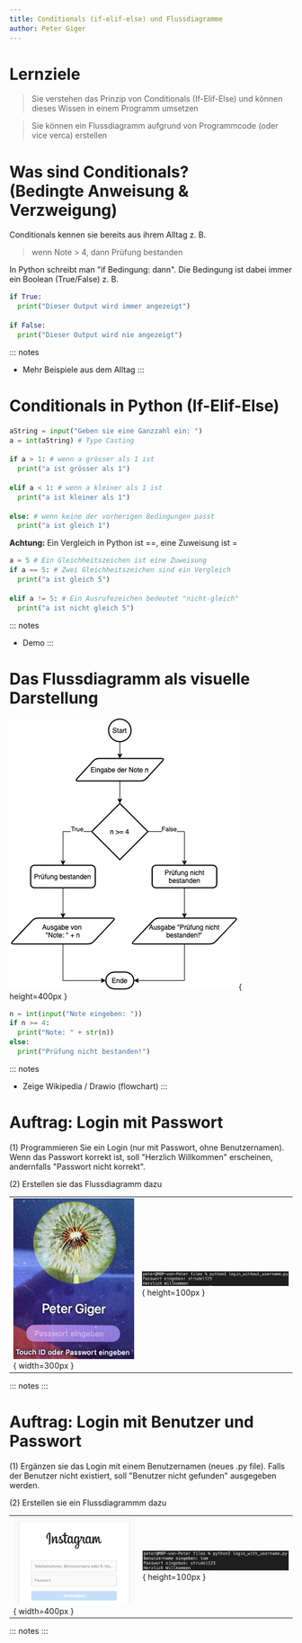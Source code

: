 ```yaml
---
title: Conditionals (if-elif-else) und Flussdiagramme
author: Peter Giger
---
```


# Lernziele <i class="fas fa-bullseye"></i>

> Sie verstehen das Prinzip von Conditionals (If-Elif-Else) und können dieses Wissen in einem Programm umsetzen

> Sie können ein Flussdiagramm aufgrund von Programmcode (oder vice verca) erstellen

# Was sind Conditionals? <i class="fas fa-code-branch"></i><br> (Bedingte Anweisung & Verzweigung)

Conditionals kennen sie bereits aus ihrem Alltag z. B. 

> wenn Note > 4, dann Prüfung bestanden

In Python schreibt man "if Bedingung: dann". Die Bedingung ist dabei immer ein Boolean (True/False) z. B.

```python
if True:
  print("Dieser Output wird immer angezeigt")

if False:
  print("Dieser Output wird nie angezeigt")
```

::: notes
- Mehr Beispiele aus dem Alltag
:::


# Conditionals in Python (If-Elif-Else) <i class="fas fa-code-branch"></i>

```python
aString = input("Geben sie eine Ganzzahl ein: ")
a = int(aString) # Type Casting

if a > 1: # wenn a grösser als 1 ist
  print("a ist grösser als 1")

elif a < 1: # wenn a kleiner als 1 ist
  print("a ist kleiner als 1")

else: # wenn keine der vorherigen Bedingungen passt
  print("a ist gleich 1")
```

**Achtung:** Ein Vergleich in Python ist ==, eine Zuweisung ist =

```python
a = 5 # Ein Gleichheitszeichen ist eine Zuweisung
if a == 5: # Zwei Gleichheitszeichen sind ein Vergleich
  print("a ist gleich 5")

elif a != 5: # Ein Ausrufezeichen bedeutet "nicht-gleich"
  print("a ist nicht gleich 5")
```

::: notes
- Demo
:::


# Das Flussdiagramm als visuelle Darstellung <i class="fas fa-chart-pie"></i>

![](images/flussdiagramm.drawio.png){ height=400px }

```python
n = int(input("Note eingeben: "))
if n >= 4:
  print("Note: " + str(n))
else:
  print("Prüfung nicht bestanden!")
```

::: notes
- Zeige Wikipedia / Drawio (flowchart)
:::


# Auftrag: Login mit Passwort <i class="fas fa-shoe-prints"></i>

(1) Programmieren Sie ein Login (nur mit Passwort, ohne Benutzernamen). Wenn das Passwort korrekt ist, soll "Herzlich Willkommen" erscheinen, andernfalls "Passwort nicht korrekt".

(2) Erstellen sie das Flussdiagramm dazu

|||
| ----------------------------------- | ----------------------------------- |
| ![](images/mac_login.jpg){ width=300px } | ![](images/login_without_username.png){ height=100px } |

::: notes
:::


# Auftrag: Login mit Benutzer und Passwort <i class="fas fa-shoe-prints"></i>

(1) Ergänzen sie das Login mit einem Benutzernamen (neues .py file). Falls der Benutzer nicht existiert, soll "Benutzer nicht gefunden" ausgegeben werden.

(2) Erstellen sie ein Flussdiagrammm dazu

|||
| ----------------------------------- | ----------------------------------- |
| ![](images/instagram_login.png){ width=400px } | ![](images/login_with_username.png){ height=100px } |

::: notes
:::